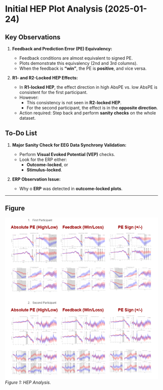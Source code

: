 # Initial HEP Plot Analysis (2025-01-24)

## Key Observations
1. **Feedback and Prediction Error (PE) Equivalency:**
   - Feedback conditions are almost equivalent to signed PE.
   - Plots demonstrate this equivalency (2nd and 3rd columns).
   - When the feedback is **“win”**, the PE is **positive**, and vice versa.

2. **R1- and R2-Locked HEP Effects:**
   - In **R1-locked HEP**, the effect direction in high AbsPE vs. low AbsPE is consistent for the first participant.
   - However:
     - This consistency is not seen in **R2-locked HEP**.
     - For the second participant, the effect is in the **opposite direction**.
   - Action required: Step back and perform **sanity checks** on the whole dataset.

## To-Do List
1. **Major Sanity Check for EEG Data Synchrony Validation:**
   - Perform **Visual Evoked Potential (VEP)** checks.
   - Look for the ERP either:
     - **Outcome-locked**, or
     - **Stimulus-locked**.

2. **ERP Observation Issue:**
   - Why o **ERP** was detected in **outcome-locked plots**.

---

## Figure
![HEP Plot](https://github.com/HamedGhaneS/ECG-EEG-Based-BCI/blob/main/Step_3%20(Pilot)/Data%20Analalysis/2025.01.24/Plots.png)
*Figure 1: HEP Analysis.*
